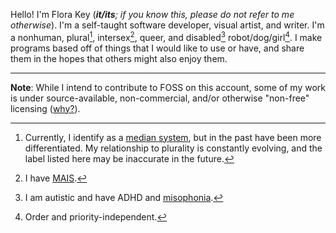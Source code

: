 Hello! I'm Flora Key (***it/its**; if you know this, please do not refer to me otherwise*). I'm a self-taught software developer, visual artist, and writer. I'm a nonhuman, plural[^1], intersex[^2], queer, and disabled[^3] robot/dog/girl[^4]. I make programs based off of things that I would like to use or have, and share them in the hopes that others might also enjoy them.

-----

**Note**: While I intend to contribute to FOSS on this account, some of my work is under source-available, non-commercial, and/or otherwise "non-free" licensing ([why?](https://www.boringcactus.com/2020/08/13/post-open-source.html)).

[^1]: Currently, I identify as a [median system](https://pluralpedia.org/w/Median), but in the past have been more differentiated. My relationship to plurality is constantly evolving, and the label listed here may be inaccurate in the future.
[^2]: I have [MAIS](https://en.wikipedia.org/wiki/Mild_androgen_insensitivity_syndrome).
[^3]: I am autistic and have ADHD and [misophonia](https://en.wikipedia.org/wiki/Misophonia).
[^4]: Order and priority-independent.
